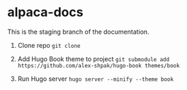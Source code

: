 # alpaca-docs

This is the staging branch of the documentation.

1. Clone repo `git clone`

2. Add Hugo Book theme to project `git submodule add https://github.com/alex-shpak/hugo-book themes/book`

3. Run Hugo server `hugo server --minify --theme book`
